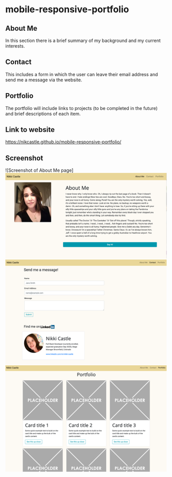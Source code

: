 # mobile-responsive-portfolio

<!-- Also, please try leaving a few comments in the HTML and CSS code. Comments are great because they allow you to quickly understand what the code is meant to do. As for the readme, please include a link to the website and a screenshot.  -->

## About Me
In this section there is a brief summary of my background and my current interests. 

## Contact
This includes a form in which the user can leave their email address and send me a message via the website. 

## Portfolio
The portfolio will include links to projects (to be completed in the future) and brief descriptions of each item. 

## Link to website
https://nikcastle.github.io/mobile-responsive-portfolio/

## Screenshot
![Screenshot of About Me page]
<img src="assets/About-Me-screenshot.png">
<img src="assets/Contact-screenshot.png">
<img src="assets/Portfolio-screenshot.png">
